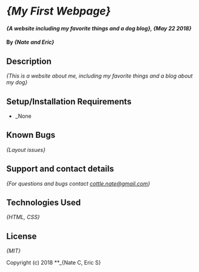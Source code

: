 # _{My First Webpage}_

#### _{A website including my favorite things and a dog blog}, {May 22 2018}_

#### By _**{Nate and Eric}**_

## Description

_{This is a website about me, including my favorite things and a blog about my dog}_

## Setup/Installation Requirements

* _None

## Known Bugs

_{Layout issues}_

## Support and contact details

_{For questions and bugs contact cottle.nate@gmail.com}_

## Technologies Used

_{HTML, CSS}_

## License

*{MIT}*

Copyright (c) 2018 **_{Nate C, Eric S}
